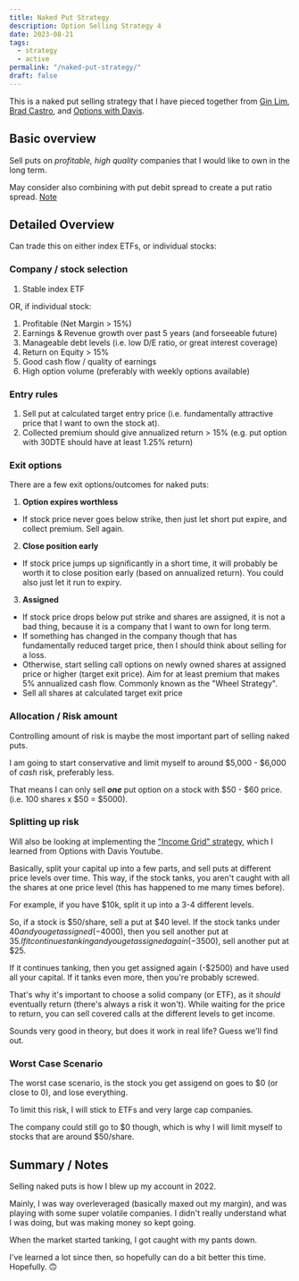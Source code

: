```yaml
---
title: Naked Put Strategy
description: Option Selling Strategy 4
date: 2023-08-21
tags:
  - strategy
  - active
permalink: "/naked-put-strategy/"
draft: false
---
```


This is a naked put selling strategy that I have pieced together from <a href="https://www.passiveseeds.com">Gin Lim</a>, <a href="https://great-option-trading-strategies.com/">Brad Castro</a>, and [Options with Davis](https://www.youtube.com/@optionswithdavis).

## Basic overview
Sell puts on *profitable, high quality* companies that I would like to own in the long term.

May consider also combining with put debit spread to create a put ratio spread.  [Note](https://www.youtube.com/watch?v=kNr5QoKhOtc)

## Detailed Overview
Can trade this on either index ETFs, or individual stocks:

### Company / stock selection

1. Stable index ETF

OR, if individual stock:

1. Profitable (Net Margin > 15%)
2. Earnings & Revenue growth over past 5 years (and forseeable future)
3. Manageable debt levels (i.e. low D/E ratio, or great interest coverage)
4. Return on Equity > 15%
5. Good cash flow / quality of earnings
6. High option volume (preferably with weekly options available)

### Entry rules
1. Sell put at calculated target entry price (i.e. fundamentally attractive price that I want to own the stock at). 
2. Collected premium should give annualized return > 15% (e.g. put option with 30DTE should have at least 1.25% return)


### Exit options
There are a few exit options/outcomes for naked puts:

1. **Option expires worthless**
- If stock price never goes below strike, then just let short put expire, and collect premium.  Sell again.

2. **Close position early** 
- If stock price jumps up significantly in a short time, it will probably be worth it to close position early (based on annualized return). You could also just let it run to expiry.

3. **Assigned** 
- If stock price drops below put strike and shares are assigned, it is not a bad thing, because it is a company that I want to own for long term.  
- If something has changed in the company though that has fundamentally reduced target price, then I should think about selling for a loss.
- Otherwise, start selling call options on newly owned shares at assigned price or higher (target exit price).  Aim for at least premium that makes 5% annualized cash flow.  Commonly known as the "Wheel Strategy".
- Sell all shares at calculated target exit price

### Allocation / Risk amount
Controlling amount of risk is maybe the most important part of selling naked puts.

I am going to start conservative and limit myself to around $5,000 - $6,000 of *cash* risk, preferably less.

That means I can only sell ***one*** put option on a stock with $50 - $60 price. (i.e. 100 shares x $50 = $5000).

### Splitting up risk

Will also be looking at implementing the ["Income Grid" strategy](https://www.youtube.com/watch?v=c9RbaekCPt4), which I learned from Options with Davis Youtube.

Basically, split your capital up into a few parts, and sell puts at different price levels over time.  This way, if the stock tanks, you aren't caught with all the shares at one price level (this has happened to me many times before).

For example, if you have $10k, split it up into a 3-4 different levels.  

So, if a stock is $50/share, sell a put at $40 level.  If the stock tanks under $40 and you get assigned (-$4000), then you sell another put at $35.  If it continues tanking and you get assigned again (-$3500), sell another put at $25.  

If it continues tanking, then you get assigned again (-$2500) and have used all your capital.  If it tanks even more, then you're probably screwed.

That's why it's important to choose a solid company (or ETF), as it *should* eventually return (there's always a risk it won't).  While waiting for the price to return, you can sell covered calls at the different levels to get income.

Sounds very good in theory, but does it work in real life?  Guess we'll find out.

### Worst Case Scenario
The worst case scenario, is the stock you get assigend on goes to $0 (or close to 0), and lose everything.

To limit this risk, I will stick to ETFs and very large cap companies. 

The company could still go to $0 though, which is why I will limit myself to stocks that are around $50/share.  

## Summary / Notes
Selling naked puts is how I blew up my account in 2022.  

Mainly, I was way overleveraged (basically maxed out my margin), and was playing with some super volatile companies.  I didn't really understand what I was doing, but was making money so kept going.

When the market started tanking, I got caught with my pants down.

I've learned a lot since then, so hopefully can do a bit better this time. Hopefully. 🙃
